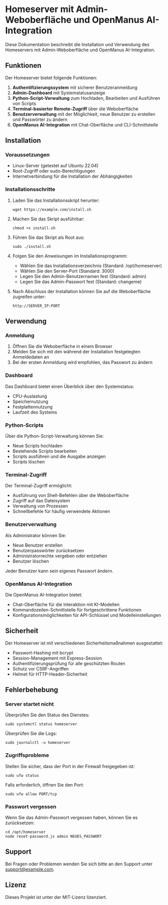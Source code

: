 # Homeserver mit Admin-Weboberfläche und OpenManus AI-Integration

Diese Dokumentation beschreibt die Installation und Verwendung des Homeservers mit Admin-Weboberfläche und OpenManus AI-Integration.

## Funktionen

Der Homeserver bietet folgende Funktionen:

1. **Authentifizierungssystem** mit sicherer Benutzeranmeldung
2. **Admin-Dashboard** mit Systemstatusanzeige
3. **Python-Script-Verwaltung** zum Hochladen, Bearbeiten und Ausführen von Scripts
4. **Terminal-basierter Remote-Zugriff** über die Weboberfläche
5. **Benutzerverwaltung** mit der Möglichkeit, neue Benutzer zu erstellen und Passwörter zu ändern
6. **OpenManus AI-Integration** mit Chat-Oberfläche und CLI-Schnittstelle

## Installation

### Voraussetzungen

- Linux-Server (getestet auf Ubuntu 22.04)
- Root-Zugriff oder sudo-Berechtigungen
- Internetverbindung für die Installation der Abhängigkeiten

### Installationsschritte

1. Laden Sie das Installationsskript herunter:
   ```
   wget https://example.com/install.sh
   ```

2. Machen Sie das Skript ausführbar:
   ```
   chmod +x install.sh
   ```

3. Führen Sie das Skript als Root aus:
   ```
   sudo ./install.sh
   ```

4. Folgen Sie den Anweisungen im Installationsprogramm:
   - Wählen Sie das Installationsverzeichnis (Standard: /opt/homeserver)
   - Wählen Sie den Server-Port (Standard: 3000)
   - Legen Sie den Admin-Benutzernamen fest (Standard: admin)
   - Legen Sie das Admin-Passwort fest (Standard: changeme)

5. Nach Abschluss der Installation können Sie auf die Weboberfläche zugreifen unter:
   ```
   http://SERVER_IP:PORT
   ```

## Verwendung

### Anmeldung

1. Öffnen Sie die Weboberfläche in einem Browser
2. Melden Sie sich mit den während der Installation festgelegten Anmeldedaten an
3. Bei der ersten Anmeldung wird empfohlen, das Passwort zu ändern

### Dashboard

Das Dashboard bietet einen Überblick über den Systemstatus:
- CPU-Auslastung
- Speichernutzung
- Festplattennutzung
- Laufzeit des Systems

### Python-Scripts

Über die Python-Script-Verwaltung können Sie:
- Neue Scripts hochladen
- Bestehende Scripts bearbeiten
- Scripts ausführen und die Ausgabe anzeigen
- Scripts löschen

### Terminal-Zugriff

Der Terminal-Zugriff ermöglicht:
- Ausführung von Shell-Befehlen über die Weboberfläche
- Zugriff auf das Dateisystem
- Verwaltung von Prozessen
- Schnellbefehle für häufig verwendete Aktionen

### Benutzerverwaltung

Als Administrator können Sie:
- Neue Benutzer erstellen
- Benutzerpasswörter zurücksetzen
- Administratorrechte vergeben oder entziehen
- Benutzer löschen

Jeder Benutzer kann sein eigenes Passwort ändern.

### OpenManus AI-Integration

Die OpenManus AI-Integration bietet:
- Chat-Oberfläche für die Interaktion mit KI-Modellen
- Kommandozeilen-Schnittstelle für fortgeschrittene Funktionen
- Konfigurationsmöglichkeiten für API-Schlüssel und Modelleinstellungen

## Sicherheit

Der Homeserver ist mit verschiedenen Sicherheitsmaßnahmen ausgestattet:
- Passwort-Hashing mit bcrypt
- Session-Management mit Express-Session
- Authentifizierungsprüfung für alle geschützten Routen
- Schutz vor CSRF-Angriffen
- Helmet für HTTP-Header-Sicherheit

## Fehlerbehebung

### Server startet nicht

Überprüfen Sie den Status des Dienstes:
```
sudo systemctl status homeserver
```

Überprüfen Sie die Logs:
```
sudo journalctl -u homeserver
```

### Zugriffsprobleme

Stellen Sie sicher, dass der Port in der Firewall freigegeben ist:
```
sudo ufw status
```

Falls erforderlich, öffnen Sie den Port:
```
sudo ufw allow PORT/tcp
```

### Passwort vergessen

Wenn Sie das Admin-Passwort vergessen haben, können Sie es zurücksetzen:
```
cd /opt/homeserver
node reset-password.js admin NEUES_PASSWORT
```

## Support

Bei Fragen oder Problemen wenden Sie sich bitte an den Support unter support@example.com.

## Lizenz

Dieses Projekt ist unter der MIT-Lizenz lizenziert.
